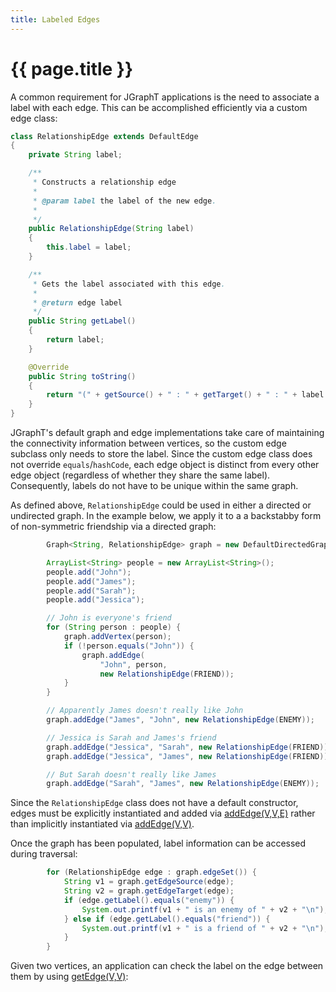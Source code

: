 ```yaml
---
title: Labeled Edges
---
```


# {{ page.title }}


A common requirement for JGraphT applications is the need to associate a label
with each edge.  This can be accomplished efficiently via a custom edge class:

```java
class RelationshipEdge extends DefaultEdge
{
    private String label;

    /**
     * Constructs a relationship edge
     *
     * @param label the label of the new edge.
     * 
     */
    public RelationshipEdge(String label)
    {
        this.label = label;
    }

    /**
     * Gets the label associated with this edge.
     *
     * @return edge label
     */
    public String getLabel()
    {
        return label;
    }

    @Override
    public String toString()
    {
        return "(" + getSource() + " : " + getTarget() + " : " + label + ")";
    }
}
```

JGraphT's default graph and edge implementations take care of
maintaining the connectivity information between vertices, so the
custom edge subclass only needs to store the label.  Since the custom
edge class does not override `equals`/`hashCode`, each edge object is
distinct from every other edge object (regardless of whether they
share the same label).  Consequently, labels do not have to be
unique within the same graph.

As defined above, `RelationshipEdge` could be used in either a
directed or undirected graph.  In the example below, we apply it to a
a backstabby form of non-symmetric friendship via a directed graph:

```java
        Graph<String, RelationshipEdge> graph = new DefaultDirectedGraph<>(RelationshipEdge.class);

        ArrayList<String> people = new ArrayList<String>();
        people.add("John");
        people.add("James");
        people.add("Sarah");
        people.add("Jessica");

        // John is everyone's friend
        for (String person : people) {
            graph.addVertex(person);
            if (!person.equals("John")) {
                graph.addEdge(
                    "John", person,
                    new RelationshipEdge(FRIEND));
            }
        }

        // Apparently James doesn't really like John
        graph.addEdge("James", "John", new RelationshipEdge(ENEMY));

        // Jessica is Sarah and James's friend
        graph.addEdge("Jessica", "Sarah", new RelationshipEdge(FRIEND));
        graph.addEdge("Jessica", "James", new RelationshipEdge(FRIEND));

        // But Sarah doesn't really like James
        graph.addEdge("Sarah", "James", new RelationshipEdge(ENEMY));
```

Since the `RelationshipEdge` class does not have a default constructor, edges
must be explicitly instantiated and added via [addEdge(V,V,E)](http://jgrapht.org/javadoc/org/jgrapht/Graph.html#addEdge-V-V-E-) rather than implicitly instantiated via
[addEdge(V,V)](http://jgrapht.org/javadoc/org/jgrapht/Graph.html#addEdge-V-V-).

Once the graph has been populated, label information can be accessed during traversal:

```java
        for (RelationshipEdge edge : graph.edgeSet()) {
            String v1 = graph.getEdgeSource(edge);
            String v2 = graph.getEdgeTarget(edge);
            if (edge.getLabel().equals("enemy")) {
                System.out.printf(v1 + " is an enemy of " + v2 + "\n");
            } else if (edge.getLabel().equals("friend")) {
                System.out.printf(v1 + " is a friend of " + v2 + "\n");
            }
        }
```

Given two vertices, an application can check the label on the edge between them by using [getEdge(V,V)](http://jgrapht.org/javadoc/org/jgrapht/Graph.html#getEdge-V-V-):
